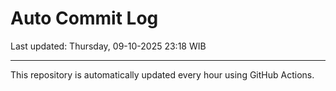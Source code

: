 # Auto Commit Log

Last updated: Thursday, 09-10-2025 23:18 WIB

---

This repository is automatically updated every hour using GitHub Actions.
